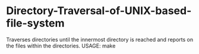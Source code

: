 # Directory-Traversal-of-UNIX-based-file-system
Traverses directories until the innermost directory is reached and reports on the files within the directories.
USAGE:
make

